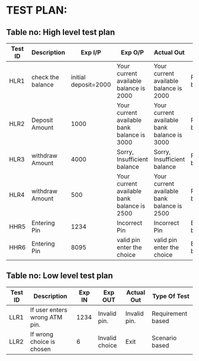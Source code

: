 
# TEST PLAN:

## Table no: High level test plan

| **Test ID** | **Description**                                              | **Exp I/P** | **Exp O/P** | **Actual Out** |**Type Of Test**  |    
|-------------|--------------------------------------------------------------|------------|-------------|----------------|------------------|
|  HLR1       |check the balance| initial deposit=2000|Your current available balance is 2000|Your current available balance is 2000|Requirement based |
|  HLR2       |Deposit Amount|1000 |Your current available bank balance is 3000|Your current available bank balance is 3000|Requirement based|
|  HLR3       |withdraw Amount|4000| Sorry, Insufficient balance | Sorry, Insufficient balance| Requirement based  |
|  HLR4       |withdraw Amount|500| Your current available bank balance is 2500 | Your current available bank balance is 2500| Requirement based  |
|  HHR5       |Entering Pin| 1234|Incorrect Pin|Incorrect Pin|Boundary based    |
|  HHR6       |Entering Pin| 8095|valid pin enter the choice|valid pin enter the choice|Boundary based    |

## Table no: Low level test plan

| **Test ID** | **Description**                                              | **Exp IN** | **Exp OUT** | **Actual Out** |**Type Of Test**  |    
|-------------|--------------------------------------------------------------|------------|-------------|----------------|------------------|
|  LLR1       |If user enters wrong ATM pin. | 1234| Invalid pin.| Invalid pin.|Requirement based |
|  LLR2       |If wrong choice is chosen| 6|Invalid choice|Exit|Scenario based    |

